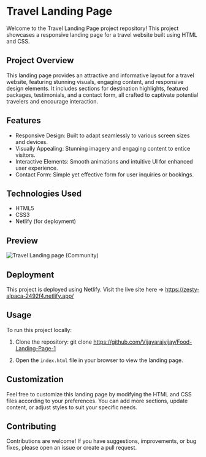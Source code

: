 
# Travel Landing Page 

Welcome to the Travel Landing Page project repository! This project showcases a responsive landing page for a travel website built using HTML and CSS.


## Project Overview

This landing page provides an attractive and informative layout for a travel website, featuring stunning visuals, engaging content, and responsive design elements. It includes sections for destination highlights, featured packages, testimonials, and a contact form, all crafted to captivate potential travelers and encourage interaction.
## Features

* Responsive Design: Built to adapt seamlessly to various screen sizes and devices.
* Visually Appealing: Stunning imagery and engaging content to entice visitors.
* Interactive Elements: Smooth animations and intuitive UI for enhanced user experience.
* Contact Form: Simple yet effective form for user inquiries or bookings.

## Technologies Used

* HTML5
* CSS3
* Netlify (for deployment)
## Preview
![Travel Landing page (Community)](https://github.com/Vijayarajvijay/Food-Landing-Page-1/assets/94953276/5bce8c58-c02a-47b5-9376-49cc504e6cb2)


## Deployment

This project is deployed using Netlify. Visit the live site here => https://zesty-alpaca-2492f4.netlify.app/
## Usage

To run this project locally:

1. Clone the repository: git clone https://github.com/Vijayarajvijay/Food-Landing-Page-1

2. Open the `index.html` file in your browser to view the landing page.
## Customization

Feel free to customize this landing page by modifying the HTML and CSS files according to your preferences. You can add more sections, update content, or adjust styles to suit your specific needs.
## Contributing

Contributions are welcome! If you have suggestions, improvements, or bug fixes, please open an issue or create a pull request.
